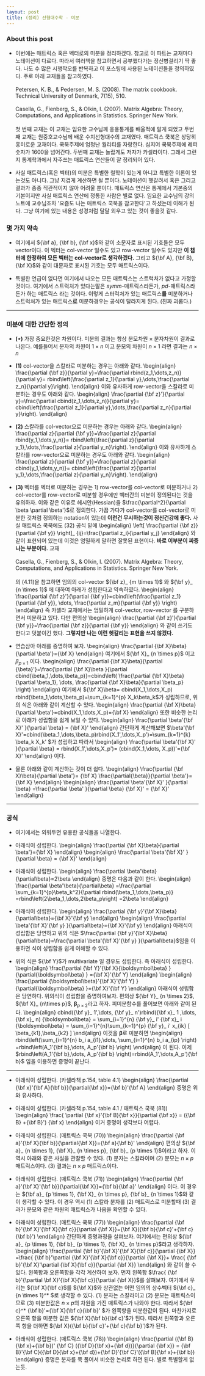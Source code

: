 ```yaml
---
layout: post 
title: (정리) 선형대수학 - 미분
---
```


### About this post
- 이번에는 매트릭스 혹은 벡터로의 미분을 정리하겠다. 참고로 이 파트는 교재마다 노테이션이 다르다. 따라서 여러책을 참고하면서 공부했다가는 정신병걸리기 딱 좋다. 나도 수 많은 시행착오를 반복하고 이 포스팅에 사용된 노테이션들을 정의하였다. 주로 아래 교재들을 참고하였다. 
<br/><br/>
Petersen, K. B., & Pedersen, M. S. (2008). The matrix cookbook. Technical University of Denmark, 7(15), 510. 
<br/><br/>
Casella, G., Fienberg, S., & Olkin, I. (2007). Matrix Algebra: Theory, Computations, and Applications in Statistics. Springer New York.
<br/><br/>
첫 번째 교재는 이 교재는 임요한 교수님께 응용통계를 배울적에 알게 되었고 두번째 교재는 원중호교수님께 배운 수치선형대수의 교재였다. 매트릭스 쿡북은 상당히 흥미로운 교재이다. 쿡북주제에 엄청난 퀄리티를 자랑한다. 심지어 쿡북주제에 레퍼숫자가 1600을 넘어간다. 두번째 교재는 놀랍게도 저자가 카셀라이다. 그래서 그런지 통계학과에서 자주쓰는 매트릭스 연산들이 잘 정리되어 있다. 

- 사실 매트릭스(혹은 벡터)의 미분은 특별한 철학이 있는게 아니고 특별한 이론이 있는것도 아니다. 그냥 지겹게 계산하면 될 뿐이다. 노테이션이 헷갈려서 혹은 그리고 결과가 종종 직관적이지 않아 어려울 뿐이다. 매트릭스 연산은 통계에서 기본중의 기본이지만 사실 매트릭스 연산에 정통한 사람은 별로 없다. 임요한 교수님의 강의노트에 교수님조차 '요즘도 나는 매트릭스 쿡북을 참고한다'고 하셨는데 이해가 된다. 그냥 여기에 있는 내용은 성경처럼 달달 외우고 있는 것이 좋을것 같다. 

### 몇 가지 약속 

- 여기에서 ${\bf a}, {\bf b}, {\bf x}$와 같이 소문자로 표시된 기호들은 모두 vector이다. 이 벡터는 col-vector 일수도 있고 row-vector 일수도 있지만 **이 챕터에 한정하여 모든 벡터는 col-vector로 생각하겠다.** 그리고 ${\bf A}, {\bf B}, {\bf X}$와 같이 대문자로 표시된 기호는 모두 매트릭스이다. 

- 특별한 언급이 없다면 여기에서 나오는 모든 매트릭스는 스트럭처가 없다고 가정할 것이다. 여기에서 스트럭처가 있다는말은 *symm*-매트릭스라든가, *pd*-매트릭스라든가 하는 매트릭스 라는 것이다. 이렇게 스터럭처가 있는 매트릭스**를** 미분하거나 스트럭처가 있는 매트릭스**로** 미분하경우는 공식이 달라지게 된다. (진짜 괴롭다.) 

--- 

### 미분에 대한 간단한 정의 
- **($\star$)** 가장 중요한것은 차원이다. 미분의 결과는 항상 $\mbox{분모차원} \times \mbox{분자차원}$이 결과로 나온다. 예를들어서 분자의 차원이 
$1\times n$ 이고 분모의 차원이 $n\times 1$ 라면 결과는 $n\times n$ 

- **(1)** col-vector을 스칼라로 미분하는 경우는 아래와 같다. 
\begin{align}
\frac{\partial {\bf z}}{\partial y}=\frac{\partial rbind(z_1,\dots,z_n)}{\partial y}= rbind\left(\frac{\partial z_1}{\partial y},\dots,\frac{\partial z_n}{\partial y}\right). 
\end{align}
이와 유사하게 row-vector을 스칼라로 미분하는 경우도 아래와 같다. 
\begin{align}
\frac{\partial {\bf z}'}{\partial y}=\frac{\partial cbind(z_1,\dots,z_n)}{\partial y}= cbind\left(\frac{\partial z_1}{\partial y},\dots,\frac{\partial z_n}{\partial y}\right). 
\end{align}

- **(2)** 스칼라를 col-vector으로 미분하는 경우는 아래와 같다. 
\begin{align}
\frac{\partial z}{\partial {\bf y}}=\frac{\partial z}{\partial rbind(y_1,\dots,y_n)}= rbind\left(\frac{\partial z}{\partial y_1},\dots,\frac{\partial z}{\partial y_n}\right). 
\end{align}
이와 유사하게 스칼라를 row-vector으로 미분하는 경우도 아래와 같다. 
\begin{align}
\frac{\partial z}{\partial {\bf y}}=\frac{\partial z}{\partial cbind(y_1,\dots,y_n)}= cbind\left(\frac{\partial z}{\partial y_1},\dots,\frac{\partial z}{\partial y_n}\right). 
\end{align}

- **(3)** 벡터를 벡터로 미분하는 경우는 1) row-vector를 col-vector로 미분하거나 2) col-vector를 row-vector로 미분할 경우에만 벡터간의 미분이 정의된다는 것을 유의하자. 이와 같은 이유로 헤시안(Hessian)을 $\frac{\partial^2}{\partial \beta \partial \beta'}$로 정의한다. 가끔 가다가 col-vector를 col-vector로 미분한 것처럼 정의하는 notation이 있는데 **이런건 무시하는것이 정신건강에 좋다.** 사실 매트릭스 쿡북에도 (32) 공식 밑에 
\begin{align}
\left[ \frac{\partial {\bf z}}{\partial {\bf y}} \right]_ {ij}=\frac{\partial z_i}{\partial y_j}
\end{align}
와 같이 표현되어 있는데 이것은 엄밀하게 말하면 잘못된 표현이다. **바로 이부분이 짜증나는 부분이다.** 교재 <br/><br/>
Casella, G., Fienberg, S., & Olkin, I. (2007). Matrix Algebra: Theory, Computations, and Applications in Statistics. Springer New York.<br/><br/>
의 (4.11)을 참고하면 임의의 col-vector ${\bf z}_ {m \times 1}$ 와 ${\bf y}_ {n \times 1}$ 에 대하여 아래가 성립한다고 약속하였다. 
\begin{align}
\frac{\partial {\bf z}'}{\partial {\bf y}}=cbind\left(\frac{\partial z_1}{\partial {\bf y}}, \dots, \frac{\partial z_m}{\partial {\bf y}} \right)
\end{align}
즉 카셀라 교재에서는 엄밀하게 col-vector, row-vector 를 구분하면서 미분하고 있다. 다만 편의상 
\begin{align}
\frac{\partial {\bf z}'}{\partial {\bf y}}=\frac{\partial {\bf z}}{\partial {\bf y}}
\end{align}
와 같이 쓰기도 한다고 덧붙이긴 했다. **그렇지만 나는 이런 헷갈리는 표현을 쓰지 않겠다.** 

- 연습삼아 아래를 증명하여 보자. 
\begin{align}
\frac{\partial {\bf X}\beta}{\partial \beta'}={\bf X}
\end{align}
여기에서 ${\bf X}_ {n \times p}$ 이고 ${\beta}_ {p \times 1}$ 이다. 
\begin{align}
\frac{\partial {\bf X}\beta}{\partial {\beta}'}=\frac{\partial {\bf X}\beta }{\partial cbind(\beta_1,\dots,\beta_p)}=cbind\left( \frac{\partial {\bf X}\beta}{\partial \beta_1}, \dots, \frac{\partial {\bf X}\beta}{\partial \beta_p} \right) 
\end{align}
여기에서 ${\bf X}\beta= cbind(X_1,\dots,X_p) rbind(\beta_1,\dots,\beta_p)=\sum_{k=1}^{p} X_k\beta_k$가 성립하므로, 위의 식은 아래와 같이 계산할 수 있다. 
\begin{align}
\frac{\partial {\bf X}\beta}{\partial \beta'}=cbind(X_1,\dots,X_p)={\bf X}
\end{align}
또한 비슷한 논리로 아래가 성립함을 쉽게 보일 수 있다. 
\begin{align}
\frac{\partial \beta'{\bf X}' }{\partial \beta} = {\bf X}'
\end{align}
간단하게 계산해보면 $\beta'{\bf X}'=cbind(\beta_1,\dots,\beta_p)rbind(X_1',\dots,X_p')=\sum_{k=1}^{k} \beta_k X_k' $가 성립하고 따라서 
\begin{align}
\frac{\partial \beta'{\bf X}' }{\partial \beta} = rbind(X_1',\dots,X_p')= (cbind(X_1,\dots, X_p))'={\bf X}'
\end{align}
이다. <br/>

- 물론 아래와 같이 계산하는 것이 더 쉽다. 
\begin{align}
\frac{\partial {\bf X}\beta}{\partial \beta'}= {\bf X} \frac{\partial{\beta}}{\partial \beta'}={\bf X}
\end{align}
\begin{align}
\frac{\partial \beta'{\bf X}' }{\partial \beta} =\frac{\partial \beta' }{\partial \beta} {\bf X}' = {\bf X}'
\end{align}

--- 

### 공식

- 여기에서는 외워두면 유용한 공식들을 나열한다. 

- 아래식이 성립한다. 
\begin{align}
\frac{\partial {\bf X}\beta}{\partial \beta'}={\bf X}
\end{align}
\begin{align}
\frac{\partial \beta'{\bf X}' }{\partial \beta} = {\bf X}'
\end{align}

- 아래식이 성립한다.
\begin{align}
\frac{\partial \beta'\beta}{\partial\beta}=2\beta
\end{align}
증명은 다음과 같이 한다. 
\begin{align}
\frac{\partial \beta'\beta}{\partial\beta}
=\frac{\partial \sum_{k=1}^{p}\beta_k^2}{\partial rbind(\beta_1,\dots,\beta_p)}
=rbind\left(2\beta_1,\dots,2\beta_p\right)
=2\beta
\end{align}

- 아래식이 성립한다. 
\begin{align}
\frac{\partial {\bf y}'{\bf X}\beta}{\partial\beta}={\bf X}'{\bf y} 
\end{align}
\begin{align}
\frac{\partial \beta'{\bf X}'{\bf y} }{\partial\beta}={\bf X}'{\bf y} 
\end{align}
아래식이 성립함은 당연하고 위의 식은 $\frac{\partial {\bf y}'{\bf X}\beta}{\partial\beta}=\frac{\partial \beta'{\bf X}'{\bf y} }{\partial\beta}$임을 이용하면 식이 성립함을 쉽게 이해할 수 있다. 

- 위의 식은 ${\bf Y}$가 multivariate 일 경우도 성립한다. 즉 아래식이 성립한다. 
\begin{align}
\frac{\partial {\bf Y}'{\bf X}{\boldsymbol\beta} } {\partial{\boldsymbol\beta} } ={\bf X}'{\bf Y} 
\end{align}
\begin{align}
\frac{\partial {\boldsymbol\beta}'{\bf X}'{\bf Y} }{\partial{\boldsymbol\beta} }={\bf X}'{\bf Y} 
\end{align}
아래식이 성립함은 당연하다. 위의식이 성립함을 증명하여보자. 편의상 ${\bf Y}_ {n \times 2}$, ${\bf X}_ {n\times p}$, ${\boldsymbol\beta}_ {p \times 2}$라고 하자. 피미분함수를 풀어보면 아래와 같이 된다. 
\begin{align}
cbind({\bf y}_ 1',\dots, {\bf y}_ n')rbind({\bf x}_ 1 ,\dots,{\bf x}_ n) {\boldsymbol\beta} 
= \sum_{i=1}^{n} {\bf y}_ i' {\bf x}_ i {\boldsymbol\beta}
= \sum_{i=1}^{n}\sum_{k=1}^{p} {\bf y}_ i' x_{ik} [ \beta_{k1},\beta_{k2} ] 
\end{align}
이것을 $\boldsymbol\beta$로 미분하면 
\begin{align}
rbind\left(\sum_{i=1}^{n} b_i a_{i1},\dots, \sum_{i=1}^{n} b_i a_{ip} \right)
=rbind\left(A_1'{\bf b},\dots, A_p'{\bf b} \right)
\end{align}
이 된다. 이제 $rbind\left(A_1'{\bf b},\dots, A_p'{\bf b} \right)=rbind(A_1',\dots,A_p'){\bf b}$ 임을 이용하면 증명이 끝난다. 


---

- 아래식이 성립한다. (카셀라책 p.154, table 4.1) 
\begin{align}
\frac{\partial {\bf x}'{\bf A}{\bf b}}{\partial{\bf x}}={\bf b}'{\bf A}
\end{align}
증명은 위와 유사하다. 

- 아래식이 성립한다. (카셀라책 p.154, table 4.1 / 매트릭스 쿡북 (81))
\begin{align}
\frac{ \partial {\bf x}'{\bf B}{\bf x}}{\partial {\bf x}} = ({\bf B} +{\bf B}') {\bf x}
\end{align}
이거 증명이 생각보다 어렵다. 

- 아래식이 성립한다. (매트릭스 쿡북 (70))
\begin{align}
\frac{\partial {\bf a}'{\bf X}{\bf b}}{\partial{\bf X}}={\bf a}{\bf b}'
\end{align}
편의상 ${\bf a}_ {n \times 1}, {\bf X}_ {n \times p}, {\bf b}_ {p \times 1}$이라고 하자. 이 역시 아래와 같은 사실을 관찰할 수 있다. (1) 분자는 스칼라이며 (2) 분모는 $n \times p$ 매트릭스이다. (3) 결과는 $n \times p$ 매트릭스이다. 

- 아래식이 성립한다. (매트릭스 쿡북 (71)) 
\begin{align}
\frac{\partial {\bf a}'{\bf X}'{\bf b}}{\partial{\bf X}}={\bf b}{\bf a}' 
\end{align}
이다. 이 경우는 ${\bf a}_ {p \times 1}, {\bf X}_ {n \times p}, {\bf b}_ {n \times 1}$와 같이 생각할 수 있다. 이 경우 역시 (1) 스칼라 분자를 (2) 매트릭스로 미분할때 (3) 결과가 분모와 같은 차원의 매트릭스가 나옴을 확인할 수 있다. 

- 아래식이 성립한다. (매트릭스 쿡북 (77))
\begin{align}
\frac{\partial {\bf b}'{\bf X}'{\bf X}{\bf c}}{\partial {\bf X}}={\bf X}({\bf b}{\bf c}'+{\bf c}{\bf b}')
\end{align} 
간단하게 증명과정을 살펴보자. 여기에서는 편의상 ${\bf a}_ {p \times 1}, {\bf b}_ {p \times 1}, {\bf X}_ {n \times p}$라고 생각하자. 
\begin{align}
\frac{\partial {\bf b}'{\bf X}'{\bf X}{\bf c}}{\partial {\bf X}}
=\frac{ {\bf b}'\partial {\bf X}'{\bf X}{\bf c}}{\partial {\bf X}}+ \frac{ {\bf b}'{\bf X}'\partial {\bf X}{\bf c}}{\partial {\bf X}}
\end{align} 
와 같이 쓸 수 있다. 왼쪽항과 오른쪽항을 각각 계산하여 보자. 먼저 왼쪽항 $\frac{ {\bf b}'{\partial \bf X}'{\bf X}{\bf c}}{\partial {\bf X}}$를 살펴보자. 여기에서 우리는 ${\bf X}{\bf c}$를 ${\bf X}$와 상관없는 어떤 임의의 상수벡터 ${\bf c}_ {n \times 1}^* $로 생각할 수 있다. (1) 분자는 스칼라이고 (2) 분모는 매트릭스이므로 (3) 미분한값은 $n \times p$의 차원을 가진 매트릭스가 나와야 한다. 따라서 ${\bf c}^* {\bf b}'={\bf X}{\bf c}{\bf b}' $가 왼쪽항을 미분한값이 된다. 마찬가지로 오른쪽 항을 미분한 값은 ${\bf X}{\bf b}{\bf c}'$가 된다. 따라서 왼쪽항과 오른쪽 항을 더하면 ${\bf X}({\bf b}{\bf c}'+{\bf c}{\bf b}')$가 된다. 

- 아래식이 성립한다. (매트릭스 쿡북 (78)) 
\begin{align}
\frac{\partial ({\bf B}{\bf x}+{\bf b})' {\bf C} ({\bf D}{\bf x}+{\bf d})}{\partial {\bf x}} = {\bf B}'{\bf C}({\bf D}{\bf x}+{\bf d})+{\bf D}'{\bf C}'({\bf B}{\bf x}+{\bf b})
\end{align} 
증명은 분자를 쭉 풀어서 비슷한 논리로 하면 된다. 별로 특별할게 없는듯. 
